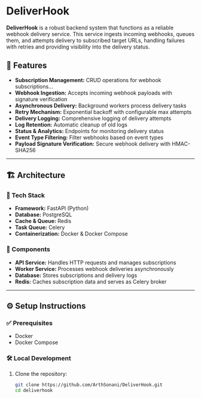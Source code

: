 # DeliverHook

**DeliverHook** is a robust backend system that functions as a reliable webhook delivery service. This service ingests incoming webhooks, queues them, and attempts delivery to subscribed target URLs, handling failures with retries and providing visibility into the delivery status.


## 🚀 Features

- **Subscription Management:** CRUD operations for webhook subscriptions...
- **Webhook Ingestion:** Accepts incoming webhook payloads with signature verification  
- **Asynchronous Delivery:** Background workers process delivery tasks  
- **Retry Mechanism:** Exponential backoff with configurable max attempts  
- **Delivery Logging:** Comprehensive logging of delivery attempts  
- **Log Retention:** Automatic cleanup of old logs  
- **Status & Analytics:** Endpoints for monitoring delivery status  
- **Event Type Filtering:** Filter webhooks based on event types  
- **Payload Signature Verification:** Secure webhook delivery with HMAC-SHA256  

---

## 🏗 Architecture

### 🔧 Tech Stack

- **Framework:** FastAPI (Python)  
- **Database:** PostgreSQL  
- **Cache & Queue:** Redis  
- **Task Queue:** Celery  
- **Containerization:** Docker & Docker Compose  

### 🧩 Components

- **API Service:** Handles HTTP requests and manages subscriptions  
- **Worker Service:** Processes webhook deliveries asynchronously  
- **Database:** Stores subscriptions and delivery logs  
- **Redis:** Caches subscription data and serves as Celery broker  

---

## ⚙️ Setup Instructions

### ✅ Prerequisites

- Docker  
- Docker Compose  

### 🛠 Local Development

1. Clone the repository:
   ```bash
   git clone https://github.com/ArthSonani/DeliverHook.git
   cd deliverhook

